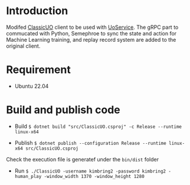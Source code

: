 # Introduction
Modifed [ClassicUO](https://github.com/ClassicUO/ClassicUO) client to be used with [UoService](https://github.com/kimbring2/uoservice). The gRPC part to commucated with Python, Semephroe to sync the state and action for Machine Learning training, and replay record system are added to the original client.

# Requirement
- Ubuntu 22.04

# Build and publish code
- Build
```$ dotnet build "src/ClassicUO.csproj" -c Release --runtime linux-x64```

- Publish
```$ dotnet publish --configuration Release --runtime linux-x64 src/ClassicUO.csproj```

Check the execution file is generatef under the ```bin/dist``` folder 

- Run
```$ ./ClassicUO -username kimbring2 -password kimbring2 -human_play -window_width 1370 -window_height 1280```

